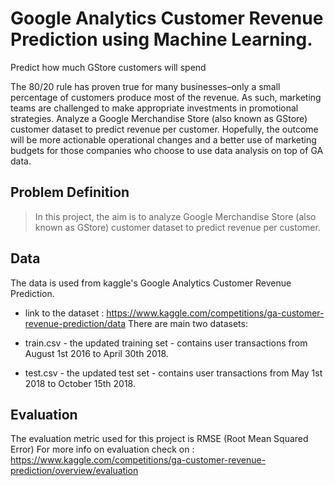 # Google Analytics Customer Revenue Prediction using Machine Learning.
Predict how much GStore customers will spend

The 80/20 rule has proven true for many businesses–only a small percentage of customers produce most of the revenue. As such, marketing teams are challenged to make appropriate investments in promotional strategies. Analyze a Google Merchandise Store (also known as GStore) customer dataset to predict revenue per customer. Hopefully, the outcome will be more actionable operational changes and a better use of marketing budgets for those companies who choose to use data analysis on top of GA data.

## Problem Definition
> In this project, the aim is to analyze Google Merchandise Store (also known as GStore) customer dataset to predict revenue per customer.

## Data 
The data is used from kaggle's Google Analytics Customer Revenue Prediction.

* link to the dataset : https://www.kaggle.com/competitions/ga-customer-revenue-prediction/data
There are main two datasets:

* train.csv - the updated training set - contains user transactions from August 1st 2016 to April 30th 2018.
* test.csv - the updated test set - contains user transactions from May 1st 2018 to October 15th 2018.

## Evaluation
The evaluation metric used for this project is RMSE (Root Mean Squared Error) For more info on evaluation check on : https://www.kaggle.com/competitions/ga-customer-revenue-prediction/overview/evaluation
